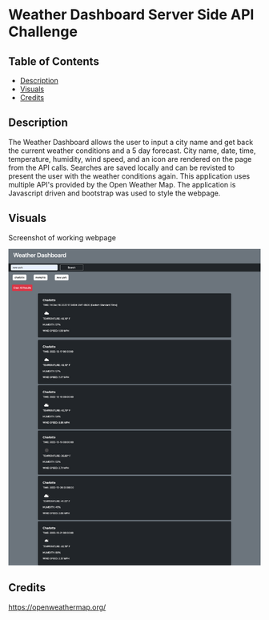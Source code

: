 # Weather Dashboard Server Side API Challenge

## Table of Contents
- [Description](#description)
- [Visuals](#visuals)
- [Credits](#credits)

## Description

The Weather Dashboard allows the user to input a city name and get back the current weather conditions and a 5 day forecast. City name, date, time, temperature, humidity, wind speed, and an icon are rendered on the page from the API calls. Searches are saved locally and can be revisted to present the user with the weather conditions again. This application uses multiple API's provided by the Open Weather Map. The application is Javascript driven and bootstrap was used to style the webpage.

## Visuals
Screenshot of working webpage
 
 ![Screenshot](./assets/images/127.0.0.1_5500_index.html.png)
 

## Credits

https://openweathermap.org/
